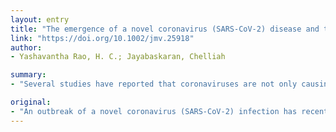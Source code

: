 ```yaml
---
layout: entry
title: "The emergence of a novel coronavirus (SARS-CoV-2) disease and their neuroinvasive propensity may affect in COVID-19 patients"
link: "https://doi.org/10.1002/jmv.25918"
author:
- Yashavantha Rao, H. C.; Jayabaskaran, Chelliah

summary:
- "Several studies have reported that coronaviruses are not only causing respiratory illness but also invade the central nervous system through a synapse-connected route. Some COVID-19 patients have shown the presence of SARS-CoV-2 virus in their cerebrospinal fluid. Rapid assessment and warning are crucial for an outbreak analysis in response to serious public health. There is an urgent need for an alternative strategy to control the spread of this disease."

original:
- "An outbreak of a novel coronavirus (SARS-CoV-2) infection has recently emerged and rapidly spreading in humans causing a significant threat to international health and the economy. Rapid assessment and warning are crucial for an outbreak analysis in response to serious public health. SARS-CoV-2 shares highly homological sequences with SARS-CoVs causing highly lethal pneumonia with respiratory distress and clinical symptoms similar to those reported for SARS-CoV and MERS-CoV infections. Notably, some COVID-19 patients also expressed neurologic signs like nausea, headache, and vomiting. Several studies have reported that coronaviruses are not only causing respiratory illness but also invade the central nervous system through a synapse-connected route. SARS-CoV infections are reported in both patients and experimental animals' brains. Interestingly, some COVID-19 patients have shown the presence of SARS-CoV-2 virus in their cerebrospinal fluid. Considering the similarities between SARS-CoV and SARS-CoV-2 in various aspects, it remains to clarify whether the potent invasion of SARS-CoV-2 may affect in COVID-19 patients. All these indicate that more detailed criteria are needed for the treatment and the prevention of SARS-CoV-2 infected patients. In the absence of potential interventions for COVID-19, there is an urgent need for an alternative strategy to control the spread of this disease. This article is protected by copyright. All rights reserved."
---
```


